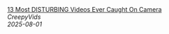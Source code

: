 <!--2025-08-01 19:00:06-->
<div class="yb">
  <a class="nodecor" href="/index.html?tajny/13_most_disturbing_videos_ever_caught_on_camera">
    <img class="preview" data-videoid="8Hzyu2Z3qew" src="https://i1.ytimg.com/vi/8Hzyu2Z3qew/hqdefault.jpg" align="middle" alt="">
  </a>
  <div class="inlbl text">
    <a class="nodecor" href="/index.html?tajny/13_most_disturbing_videos_ever_caught_on_camera">13 Most DISTURBING Videos Ever Caught On Camera</a><br>
    <i class="smaller2">CreepyVids</i><br>
    <i class="smaller3">2025-08-01</i>
  </div>
</div>
